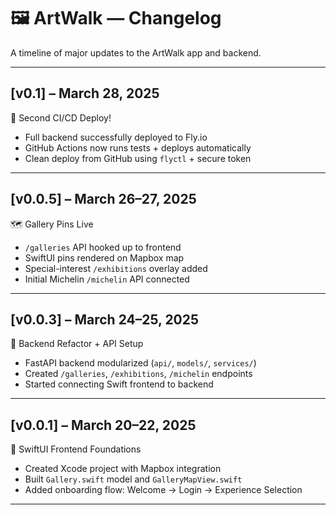 # 🖼️ ArtWalk — Changelog

A timeline of major updates to the ArtWalk app and backend.

---

## [v0.1] – March 28, 2025  
🚀 Second CI/CD Deploy!

- Full backend successfully deployed to Fly.io
- GitHub Actions now runs tests + deploys automatically
- Clean deploy from GitHub using `flyctl` + secure token

---

## [v0.0.5] – March 26–27, 2025  
🗺️ Gallery Pins Live

- `/galleries` API hooked up to frontend
- SwiftUI pins rendered on Mapbox map
- Special-interest `/exhibitions` overlay added
- Initial Michelin `/michelin` API connected

---

## [v0.0.3] – March 24–25, 2025  
🔧 Backend Refactor + API Setup

- FastAPI backend modularized (`api/`, `models/`, `services/`)
- Created `/galleries`, `/exhibitions`, `/michelin` endpoints
- Started connecting Swift frontend to backend

---

## [v0.0.1] – March 20–22, 2025  
🎨 SwiftUI Frontend Foundations

- Created Xcode project with Mapbox integration
- Built `Gallery.swift` model and `GalleryMapView.swift`
- Added onboarding flow: Welcome → Login → Experience Selection

---
